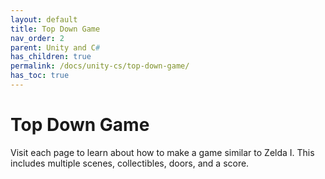 ```yaml
---
layout: default
title: Top Down Game
nav_order: 2
parent: Unity and C#
has_children: true
permalink: /docs/unity-cs/top-down-game/
has_toc: true
---
```


# Top Down Game

Visit each page to learn about how to make a game similar to Zelda I. This includes multiple scenes, collectibles, doors, and a score.
